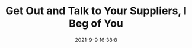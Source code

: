 ---
"title": "Get Out and Talk to Your Suppliers, I Beg of You"
"date": "2021-9-9 16:38:8"
"feed_name": "INDUSTRYWEEK"
"feed_website": "https://www.industryweek.com/"
"feed_rss": "https://www.industryweek.com/__rss/website-scheduled-content.xml?input=%7B%22sectionAlias%22%3A%22home%22%7D"
"link": "https://www.industryweek.com/supply-chain/supplier-relationships/article/21174850/get-out-and-talk-to-your-suppliers-i-beg-of-you"
"file": "_posts/-49d4b0b61cb175486227f4b0289d7fe9f08eb190.md"
"accident": "0"
"drilling": "0"
---